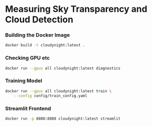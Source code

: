 # Measuring Sky Transparency and Cloud Detection

### Building the Docker Image

```bash
docker build -t cloudynight:latest .
```

### Checking GPU etc

```bash
docker run --gpus all cloudynight:latest diagnostics
```

### Training Model

```bash
docker run --gpus all cloudynight:latest train \
    --config config/train_config.yaml
```

### Streamlit Frontend

```bash
docker run -p 8888:8888 cloudynight:latest streamlit
```
